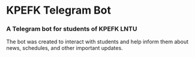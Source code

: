 # KPEFK Telegram Bot
### A Telegram bot for students of KPEFK LNTU

The bot was created to interact with students and help inform them about news, schedules, and other important updates.